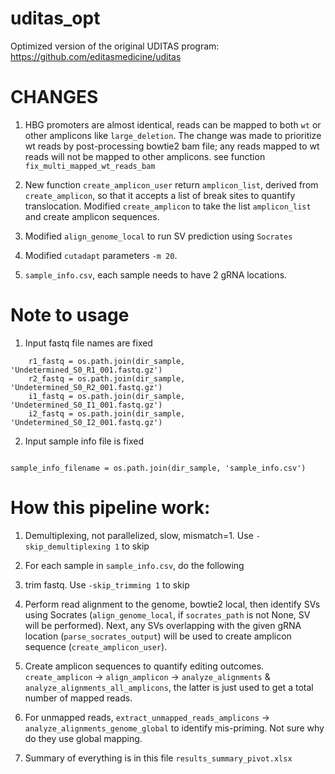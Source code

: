 # uditas_opt
Optimized version of the original UDITAS program: https://github.com/editasmedicine/uditas

# CHANGES

1. HBG promoters are almost identical, reads can be mapped to both `wt` or other amplicons like `large_deletion`. The change was made to prioritize wt reads by post-processing bowtie2 bam file; any reads mapped to wt reads will not be mapped to other amplicons. see function `fix_multi_mapped_wt_reads_bam`

2. New function `create_amplicon_user` return `amplicon_list`, derived from `create_amplicon`, so that it accepts a list of break sites to quantify translocation. Modified `create_amplicon` to take the list `amplicon_list` and create amplicon sequences.

3. Modified `align_genome_local` to run SV prediction using `Socrates`

4. Modified `cutadapt` parameters `-m 20`.

5. `sample_info.csv`, each sample needs to have 2 gRNA locations.


# Note to usage

1. Input fastq file names are fixed

```
	r1_fastq = os.path.join(dir_sample, 'Undetermined_S0_R1_001.fastq.gz')
	r2_fastq = os.path.join(dir_sample, 'Undetermined_S0_R2_001.fastq.gz')
	i1_fastq = os.path.join(dir_sample, 'Undetermined_S0_I1_001.fastq.gz')
	i2_fastq = os.path.join(dir_sample, 'Undetermined_S0_I2_001.fastq.gz')
```

2. Input sample info file is fixed

```

sample_info_filename = os.path.join(dir_sample, 'sample_info.csv')
```

# How this pipeline work:

1. Demultiplexing, not parallelized, slow, mismatch=1. Use `-skip_demultiplexing 1` to skip

2. For each sample in `sample_info.csv`, do the following

3. trim fastq. Use `-skip_trimming 1` to skip

4. Perform read alignment to the genome, bowtie2 local, then identify SVs using Socrates (`align_genome_local`, if `socrates_path` is not None, SV will be performed). Next, any SVs overlapping with the given gRNA location (`parse_socrates_output`) will be used to create amplicon sequence (`create_amplicon_user`). 

5. Create amplicon sequences to quantify editing outcomes.  `create_amplicon` -> `align_amplicon` -> `analyze_alignments` & `analyze_alignments_all_amplicons`, the latter is just used to get a total number of mapped reads.

6. For unmapped reads,  `extract_unmapped_reads_amplicons` -> `analyze_alignments_genome_global` to identify mis-priming. Not sure why do they use global mapping.

7. Summary of everything is in this file `results_summary_pivot.xlsx`
